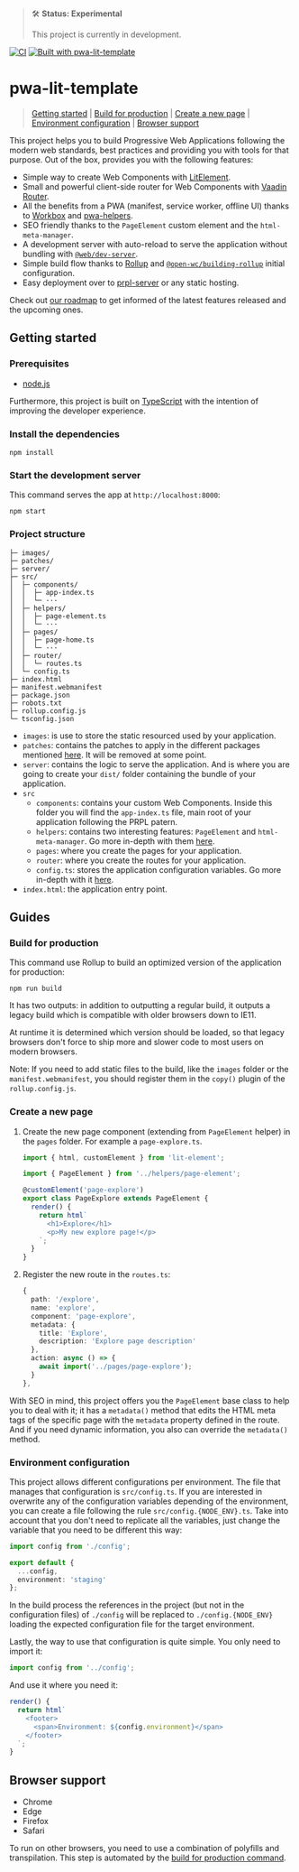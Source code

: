> 🛠 **Status: Experimental**
>
> This project is currently in development.

[![CI](https://github.com/IBM/pwa-lit-template/workflows/CI/badge.svg)](https://github.com/IBM/pwa-lit-template/actions)
[![Built with pwa-lit-template](https://img.shields.io/badge/built%20with-pwa--lit--template-blue)](https://github.com/IBM/pwa-lit-template 'Built with pwa-lit-template')

# pwa-lit-template

> [Getting started](#getting-started) | [Build for production](#build-for-production) | [Create a new page](#create-a-new-page) | [Environment configuration](#environment-configuration) | [Browser support](#browser-support)

This project helps you to build Progressive Web Applications following the modern web standards, best practices and providing you with tools for that purpose. Out of the box, provides you with the following features:

- Simple way to create Web Components with [LitElement](https://lit-element.polymer-project.org).
- Small and powerful client-side router for Web Components with [Vaadin Router](https://vaadin.com/router).
- All the benefits from a PWA (manifest, service worker, offline UI) thanks to [Workbox](https://developers.google.com/web/tools/workbox) and [pwa-helpers](https://github.com/thepassle/pwa-helpers).
- SEO friendly thanks to the `PageElement` custom element and the `html-meta-manager`.
- A development server with auto-reload to serve the application without bundling with [`@web/dev-server`](https://modern-web.dev/docs/dev-server/overview/).
- Simple build flow thanks to [Rollup](https://rollupjs.org) and [`@open-wc/building-rollup`](https://open-wc.org/docs/building/rollup/) initial configuration.
- Easy deployment over to [prpl-server](https://github.com/Polymer/prpl-server) or any static hosting.

Check out [our roadmap](https://github.com/IBM/pwa-lit-template/projects/1) to get informed of the latest features released and the upcoming ones.

## Getting started

### Prerequisites

- [node.js](https://nodejs.org)

Furthermore, this project is built on [TypeScript](https://www.typescriptlang.org) with the intention of improving the developer experience.

### Install the dependencies

    npm install

### Start the development server

This command serves the app at `http://localhost:8000`:

    npm start

### Project structure

```
├─ images/
├─ patches/
├─ server/
├─ src/
│  ├─ components/
│  │  ├─ app-index.ts
│  │  └─ ···
│  ├─ helpers/
│  │  ├─ page-element.ts
│  │  └─ ···
│  ├─ pages/
│  │  ├─ page-home.ts
│  │  └─ ···
│  ├─ router/
│  │  └─ routes.ts
│  └─ config.ts
├─ index.html
├─ manifest.webmanifest
├─ package.json
├─ robots.txt
├─ rollup.config.js
└─ tsconfig.json
```

- `images`: is use to store the static resourced used by your application.
- `patches`: contains the patches to apply in the different packages mentioned [here](#things-to-be-aware). It will be removed at some point.
- `server`: contains the logic to serve the application. And is where you are going to create your `dist/` folder containing the bundle of your application.
- `src`
  - `components`: contains your custom Web Components. Inside this folder you will find the `app-index.ts` file, main root of your application following the PRPL patern.
  - `helpers`: contains two interesting features: `PageElement` and `html-meta-manager`. Go more in-depth with them [here](#create-a-new-page).
  - `pages`: where you create the pages for your application.
  - `router`: where you create the routes for your application.
  - `config.ts`: stores the application configuration variables. Go more in-depth with it [here](#environment-configuration).
- `index.html`: the application entry point.

## Guides

### Build for production

This command use Rollup to build an optimized version of the application for production:

    npm run build

It has two outputs: in addition to outputting a regular build, it outputs a legacy build which is compatible with older browsers down to IE11.

At runtime it is determined which version should be loaded, so that legacy browsers don't force to ship more and slower code to most users on modern browsers.

Note: If you need to add static files to the build, like the `images` folder or the `manifest.webmanifest`, you should register them in the `copy()` plugin of the `rollup.config.js`.

### Create a new page

1. Create the new page component (extending from `PageElement` helper) in the `pages` folder. For example a `page-explore.ts`.

   ```typescript
   import { html, customElement } from 'lit-element';

   import { PageElement } from '../helpers/page-element';

   @customElement('page-explore')
   export class PageExplore extends PageElement {
     render() {
       return html`
         <h1>Explore</h1>
         <p>My new explore page!</p>
       `;
     }
   }
   ```

2. Register the new route in the `routes.ts`:

   ```typescript
   {
     path: '/explore',
     name: 'explore',
     component: 'page-explore',
     metadata: {
       title: 'Explore',
       description: 'Explore page description'
     },
     action: async () => {
       await import('../pages/page-explore');
     }
   },
   ```

With SEO in mind, this project offers you the `PageElement` base class to help you to deal with it; it has a `metadata()` method that edits the HTML meta tags of the specific page with the `metadata` property defined in the route. And if you need dynamic information, you also can override the `metadata()` method.

### Environment configuration

This project allows different configurations per environment. The file that manages that configuration is `src/config.ts`. If you are interested in overwrite any of the configuration variables depending of the environment, you can create a file following the rule `src/config.{NODE_ENV}.ts`. Take into account that you don't need to replicate all the variables, just change the variable that you need to be different this way:

```typescript
import config from './config';

export default {
  ...config,
  environment: 'staging'
};
```

In the build process the references in the project (but not in the configuration files) of `./config` will be replaced to `./config.{NODE_ENV}` loading the expected configuration file for the target environment.

Lastly, the way to use that configuration is quite simple. You only need to import it:

```typescript
import config from '../config';
```

And use it where you need it:

```typescript
render() {
  return html`
    <footer>
      <span>Environment: ${config.environment}</span>
    </footer>
  `;
}
```

## Browser support

- Chrome
- Edge
- Firefox
- Safari

To run on other browsers, you need to use a combination of polyfills and transpilation.
This step is automated by the [build for production command](#build-for-production).
